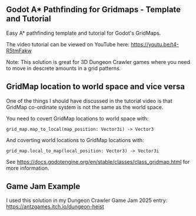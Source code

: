 ## Godot A* Pathfinding for Gridmaps - Template and Tutorial

Easy A* pathfinding template and tutorial for Godot's GridMaps.

The video tutorial can be viewed on YouTube here: https://youtu.be/t4-R5tmFakw

Note: This solution is great for 3D Dungeon Crawler games where you need to move in descrete amounts in a grid patterns.

## GridMap location to world space and vice versa

One of the things I should have discussed in the tutorial video is that GridMap co-ordinate system is not the same as the world space.

You need to covert GridMap locations to world space with:

`grid_map.map_to_local(map_position: Vector3i) -> Vector3`

And coverting world locations to GridMap locations with:

`grid_map.local_to_map(local_position: Vector3) -> Vector3i`

See https://docs.godotengine.org/en/stable/classes/class_gridmap.html for more information.

## Game Jam Example

 I used this solution in my Dungeon Crawler Game Jam 2025 entry: https://antzgames.itch.io/dungeon-heist



